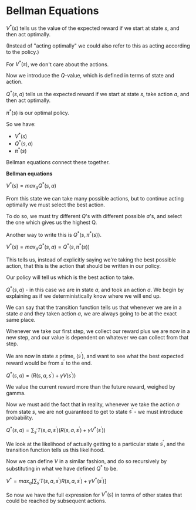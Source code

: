 # Bellman Equations

$V^{*}(s)$ tells us the value of the expected reward if we start at state $s$, and then act optimally.

(Instead of "acting optimally" we could also refer to this as acting according to the policy.)

For $V^{*}(s)$, we don't care about the actions.

Now we introduce the $Q$-value, which is defined in terms of state and action.

$Q^{*}(s,a)$ tells us the expected reward if we start at state $s$, take action $a$, and then act optimally.

$\pi^{*}(s)$ is our optimal policy.

So we have:

- $V^{*}(s)$
- $Q^{*}(s,a)$
- $\pi^{*}(s)$

Bellman equations connect these together.

**Bellman equations**

$V^{*}(s) = max_a Q^{*}(s,a)$

From this state we can take many possible actions, but to continue acting optimally we must select the best action.

To do so, we must try different $Q$'s with different possible $a$'s, and select the one which gives us the highest Q.

Another way to write this is $Q^{*}(s, \pi^{*}(s))$.

$V^{*}(s) = max_a Q^{*}(s,a) = Q^{*}(s, \pi^{*}(s))$

This tells us, instead of explicitly saying we're taking the best possible action, that this is the action that should be written in our policy.

Our policy will tell us which is the best action to take.

$Q^{*}(s,a)$ - in this case we are in state $a$, and took an action $a$. We begin by explaining as if we deterministically know where we will end up.

We can say that the transition function tells us that whenever we are in a state $a$ and they taken action $a$, we are always going to be at the exact same place.

Whenever we take our first step, we collect our reward plus we are now in a new step, and our value is dependent on whatever we can collect from that step.

We are now in state $s$ prime, ($s^{\prime}$), and want to see what the best expected reward would be from $s^{\prime}$ to the end.

$Q^{*}(s,a) = (R(s,a,s^{\prime}) + \gamma V(s^{\prime}))$

We value the current reward more than the future reward, weighed by gamma.

Now we must add the fact that in reality, whenever we take the action $a$ from state $s$, we are not guaranteed to get to state $s^{\prime}$ - we must introduce probability.

$Q^{*}(s,a) = \sum_{s^{\prime}} T(s,a,s^{\prime}) (R(s,a,s^{\prime}) + \gamma V^{*}(s^{\prime}))$

We look at the likelihood of actually getting to a particular state $s^{\prime}$, and the transition function tells us this likelihood.

Now we can define $V$ in a similar fashion, and do so recursively by substituting in what we have defined $Q^{*}$ to be.

$V^{*} = max_a [\sum_{s^{\prime}} T(s,a,s^{\prime}) R(s,a,s^{\prime}) + \gamma V^{*}(s^{\prime})]$

So now we have the full expression for $V^{*}(s)$ in terms of other states that could be reached by subsequent actions.
